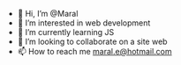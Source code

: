- 👋 Hi, I’m @Maral
- 👀 I’m interested in web development
- 🌱 I’m currently learning JS
- 💞️ I’m looking to collaborate on a site web
- 📫 How to reach me maral.e@hotmail.com

<!---
MissMaral/MissMaral is a ✨ special ✨ repository because its `README.md` (this file) appears on your GitHub profile.
You can click the Preview link to take a look at your changes.
--->
